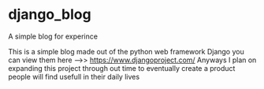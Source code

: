 # django_blog
A simple blog for experince 

This is a simple blog made out of the python web framework Django you can view them here -->> https://www.djangoproject.com/
Anyways I plan on expanding this project through out time to eventually create a product people will find usefull in their daily lives

